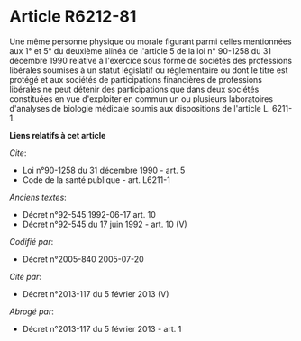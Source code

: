 # Article R6212-81

Une même personne physique ou morale figurant parmi celles mentionnées aux 1° et 5° du deuxième alinéa de l'article 5 de la
loi n° 90-1258 du 31 décembre 1990 relative à l'exercice sous forme de sociétés des professions libérales soumises à un
statut législatif ou réglementaire ou dont le titre est protégé et aux sociétés de participations financières de professions
libérales ne peut détenir des participations que dans deux sociétés constituées en vue d'exploiter en commun un ou plusieurs
laboratoires d'analyses de biologie médicale soumis aux dispositions de l'article L. 6211-1.

**Liens relatifs à cet article**

_Cite_:

  - Loi n°90-1258 du 31 décembre 1990 - art. 5
  - Code de la santé publique - art. L6211-1

_Anciens textes_:

  - Décret n°92-545 1992-06-17 art. 10
  - Décret n°92-545 du 17 juin 1992 - art. 10 (V)

_Codifié par_:

  - Décret n°2005-840 2005-07-20

_Cité par_:

  - Décret n°2013-117 du 5 février 2013 (V)

_Abrogé par_:

  - Décret n°2013-117 du 5 février 2013 - art. 1
